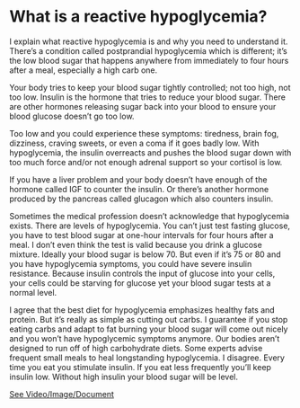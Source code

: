 # What is a reactive hypoglycemia?

I explain what reactive hypoglycemia is and why you need to understand it. There’s a condition called postprandial hypoglycemia which is different; it’s the low blood sugar that happens anywhere from immediately to four hours after a meal, especially a high carb one.

Your body tries to keep your blood sugar tightly controlled; not too high, not too low. Insulin is the hormone that tries to reduce your blood sugar. There are other hormones releasing sugar back into your blood to ensure your blood glucose doesn’t go too low.

Too low and you could experience these symptoms: tiredness, brain fog, dizziness, craving sweets, or even a coma if it goes badly low. With hypoglycemia, the insulin overreacts and pushes the blood sugar down with too much force and/or not enough adrenal support so your cortisol is low.

If you have a liver problem and your body doesn’t have enough of the hormone called IGF to counter the insulin. Or there’s another hormone produced by the pancreas called glucagon which also counters insulin.

Sometimes the medical profession doesn’t acknowledge that hypoglycemia exists. There are levels of hypoglycemia. You can’t just test fasting glucose, you have to test blood sugar at one-hour intervals for four hours after a meal. I don’t even think the test is valid because you drink a glucose mixture. Ideally your blood sugar is below 70. But even if it’s 75 or 80 and you have hypoglycemia symptoms, you could have severe insulin resistance. Because insulin controls the input of glucose into your cells, your cells could be starving for glucose yet your blood sugar tests at a normal level.

I agree that the best diet for hypoglycemia emphasizes healthy fats and protein. But it’s really as simple as cutting out carbs. I guarantee if you stop eating carbs and adapt to fat burning your blood sugar will come out nicely and you won’t have hypoglycemic symptoms anymore. Our bodies aren’t designed to run off of high carbohydrate diets. Some experts advise frequent small meals to heal longstanding hypoglycemia. I disagree. Every time you eat you stimulate insulin. If you eat less frequently you’ll keep insulin low. Without high insulin your blood sugar will be level.

 [See Video/Image/Document](https://hls-player.drberg.com/asset?path=migrated-assets/reactive-hypoglycemia-not-as-complex-as-you-may-think-drberg)